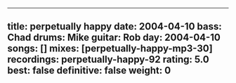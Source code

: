
---
title: perpetually happy
date: 2004-04-10
bass:	Chad
drums:	Mike
guitar:	Rob
day: 2004-04-10
songs: []
mixes: [perpetually-happy-mp3-30]
recordings: perpetually-happy-92
rating: 5.0
best: false
definitive: false
weight: 0
---
